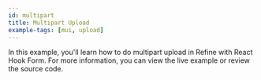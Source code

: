 ```yaml
---
id: multipart
title: Multipart Upload
example-tags: [mui, upload]
---
```


In this example, you'll learn how to do multipart upload in Refine with React Hook Form. For more information, you can view the live example or review the source code.

<CodeSandboxExample path="upload-material-ui-multipart" />

